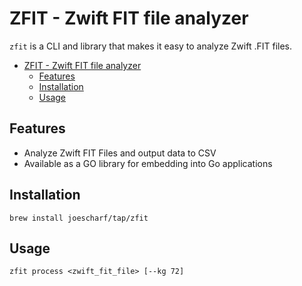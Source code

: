 # ZFIT - Zwift FIT file analyzer

`zfit` is a CLI and library that makes it easy to analyze Zwift .FIT files. 

- [ZFIT - Zwift FIT file analyzer](#zfit---zwift-fit-file-analyzer)
  - [Features](#features)
  - [Installation](#installation)
  - [Usage](#usage)
## Features
- Analyze Zwift FIT Files and output data to CSV
- Available as a GO library for embedding into Go applications
## Installation

`brew install joescharf/tap/zfit`

## Usage

`zfit process <zwift_fit_file> [--kg 72]`
